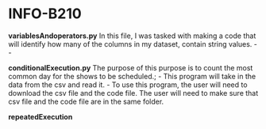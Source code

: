 # INFO-B210

**variablesAndoperators.py**
  In this file, I was tasked with making a code that will identify how many of the columns in my dataset, contain string values.
    -
    -

**conditionalExecution.py**
  The purpose of this purpose is to count the most common day for the shows to be scheduled.;
    - This program will take in the data from the csv and read it. 
    - To use this program, the user will need to download the csv file and the code file. The user will need to make sure that csv file and the code file are in the same folder. 

**repeatedExecution**
